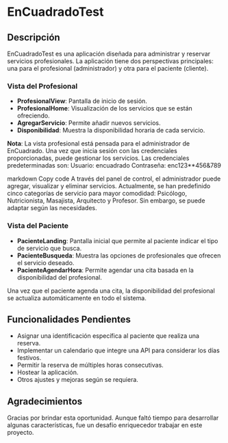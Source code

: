 # EnCuadradoTest

## Descripción
EnCuadradoTest es una aplicación diseñada para administrar y reservar servicios profesionales. La aplicación tiene dos perspectivas principales: una para el profesional (administrador) y otra para el paciente (cliente).

### Vista del Profesional

- **ProfesionalView**: Pantalla de inicio de sesión.
- **ProfesionalHome**: Visualización de los servicios que se están ofreciendo.
- **AgregarServicio**: Permite añadir nuevos servicios.
- **Disponibilidad**: Muestra la disponibilidad horaria de cada servicio.

**Nota**: La vista profesional está pensada para el administrador de EnCuadrado. Una vez que inicia sesión con las credenciales proporcionadas, puede gestionar los servicios. Las credenciales predeterminadas son:
Usuario: encuadrado
Contraseña: enc123**456&789

markdown
Copy code
A través del panel de control, el administrador puede agregar, visualizar y eliminar servicios. Actualmente, se han predefinido cinco categorías de servicio para mayor comodidad: Psicólogo, Nutricionista, Masajista, Arquitecto y Profesor. Sin embargo, se puede adaptar según las necesidades.

### Vista del Paciente

- **PacienteLanding**: Pantalla inicial que permite al paciente indicar el tipo de servicio que busca.
- **PacienteBusqueda**: Muestra las opciones de profesionales que ofrecen el servicio deseado.
- **PacienteAgendarHora**: Permite agendar una cita basada en la disponibilidad del profesional.

Una vez que el paciente agenda una cita, la disponibilidad del profesional se actualiza automáticamente en todo el sistema.

## Funcionalidades Pendientes

- Asignar una identificación específica al paciente que realiza una reserva.
- Implementar un calendario que integre una API para considerar los días festivos.
- Permitir la reserva de múltiples horas consecutivas.
- Hostear la aplicación.
- Otros ajustes y mejoras según se requiera.

## Agradecimientos
Gracias por brindar esta oportunidad. Aunque faltó tiempo para desarrollar algunas características, fue un desafío enriquecedor trabajar en este proyecto.
